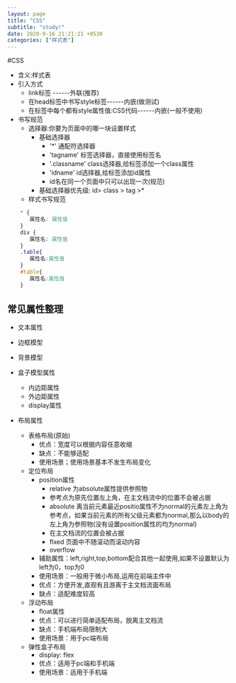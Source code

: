 ```yaml
---
layout: page
title: "CSS"
subtitle: "study!"
date: 2020-9-16 21:21:21 +0530
categories: ["样式表"]
---
```


#CSS

 - 含义:样式表
 - 引入方式
    - link标签 ------外联(推荐)
    - 在head标签中书写style标签------内嵌(做测试)
    - 在标签中每个都有style属性值:CSS代码------内嵌(一般不使用)
 - 书写规范
    - 选择器:你要为页面中的哪一块设置样式
        - 基础选择器
            - '*' 通配符选择器
            - 'tagname' 标签选择器，直接使用标签名
            - '.classname' class选择器,给标签添加一个class属性
            - 'idname' id选择器,给标签添加id属性
            - id名在同一个页面中只可以出现一次(规范)
        - 基础选择器优先级: id> class > tag >*
    - 样式书写规范
```css
    * {
       属性名: 属性值
    }
    div {
       属性名: 属性值
    }
    .table{
       属性名:属性值
    }
    #table{
       属性名:属性值
    }

 ``` 
 ## 常见属性整理
 - 文本属性

 - 边框模型

 - 背景模型

 - 盒子模型属性
     - 内边距属性
     - 外边距属性
     - display属性

 - 布局属性
     - 表格布局(原始)
         - 优点：宽度可以根据内容任意收缩
         - 缺点：不能够适配
         - 使用场景；使用场景基本不发生布局变化
     - 定位布局
         - position属性
            - relative 为absolute属性提供参照物
            - 参考点为原先位置左上角，在主文档流中的位置不会被占据
            - absolute 离当前元素最近positio属性不为normal的元素左上角为参考点，如果当前元素的所有父级元素都为normal,那么以body的左上角为参照物(没有设置position属性的均为normal)
            - 在主文档流的位置会被占据
            - flxed 页面中不随滚动而滚动内容
            - overflow 
         - 辅助属性：left,right,top,bottom配合其他一起使用,如果不设置默认为left为0，top为0
         - 使用场景：一般用于微小布局,运用在前端主件中
         - 优点：方便开发,直观有且游离于主文档流面布局 
         - 缺点：适配难度较高  
     - 浮动布局
         - float属性
         - 优点：可以进行简单适配布局，脱离主文档流
         - 缺点：手机端布局限制大
         - 使用场景：用于pc端布局
     - 弹性盒子布局
         - display: flex
         - 优点：适用于pc端和手机端
         - 使用场景：适用于手机端


